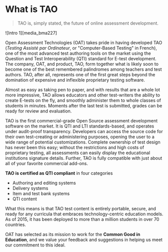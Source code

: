 # What is TAO

>TAO is, simply stated, the future of online assessment development.

![Intro 1][media_bma227]

Open Assessment Technologies (OAT) takes pride in having developed TAO (*Testing Assisté par Ordinateur*, or "Computer-Based Testing" in French), one of the most advanced test authoring tools on the market using the Question and Test Interoperability (QTI) standard for E-test development. The company, OAT, and product, TAO, form together what is likely soon to become one of the best remembered palindromes among teachers and test authors. TAO, after all, represents one of the first great steps beyond the domination of expensive and inflexible proprietary testing software.

Almost as easy as taking pen to paper, and with results that are a whole lot more impressive, TAO allows educators and other test-writers the ability to create E-tests on the fly, and smoothly administer them to whole classes of students in minutes. Moments after the last test is submitted, grades can be ready for review and evaluation.

TAO is the first commercial-grade Open Source assessment development software on the market. It is QTI and LTI standards-based, and operates under audit-proof transparency. Developers can access the source code for their own test-creating or administering purposes, opening the user to a wide range of potential customizations. Complete ownership of test design has never been this easy; without the restrictions and high costs of proprietary testing, all assessments can easily display the educational institutions signature details. Further, TAO is fully compatible with just about all of your favorite commercial add-ons.

**TAO is certified as QTI compliant** in four categories

- Authoring and editing systems
- Delivery systems
- Item and test bank systems
- QTI content

What this means is that TAO test content is entirely portable, secure, and ready for any curricula that embraces technology-centric education models. As of 2015, it has been deployed to more than a million students in over 70 countries.

OAT has selected as its mission to work for the **Common Good in Education**, and we value your feedback and suggestions in helping us meet our commitment to this ideal.